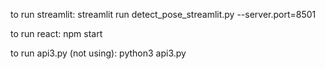 to run streamlit:
streamlit run detect_pose_streamlit.py --server.port=8501

to run react:
npm start

to run api3.py (not using):
python3 api3.py